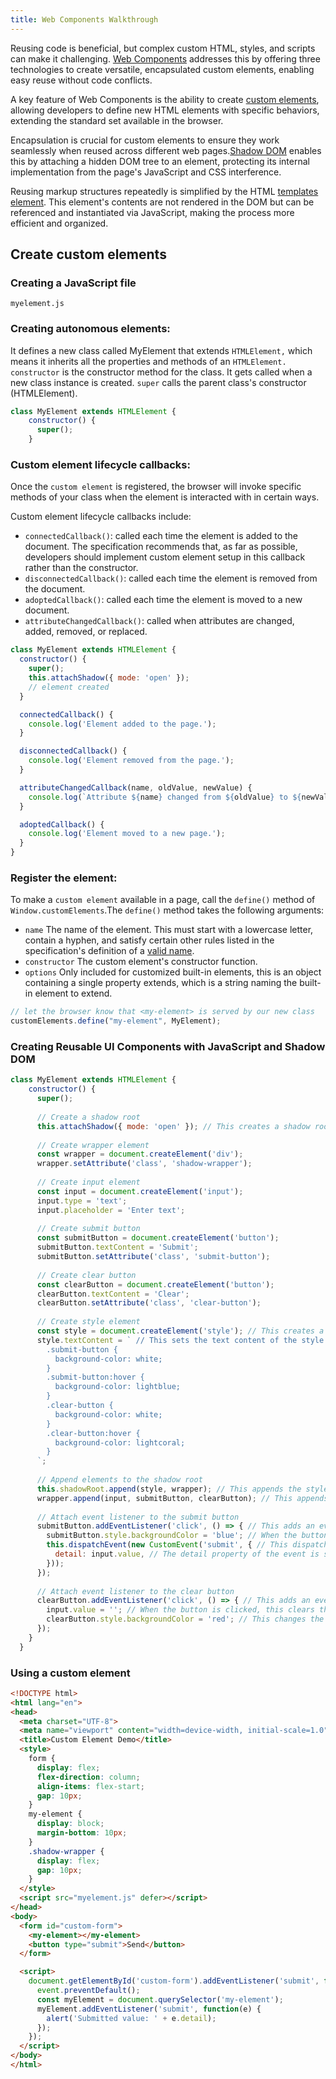 ```yaml
---
title: Web Components Walkthrough
---
```


Reusing code is beneficial, but complex custom HTML, styles, and scripts can make it challenging. [Web Components](https://developer.mozilla.org/en-US/docs/Web/API/Web_Components#concepts_and_usage) addresses this by offering three technologies to create versatile, encapsulated custom elements, enabling easy reuse without code conflicts.

A key feature of Web Components is the ability to create [custom elements](https://javascript.info/custom-elements), allowing developers to define new HTML elements with specific behaviors, extending the standard set available in the browser.

Encapsulation is crucial for custom elements to ensure they work seamlessly when reused across different web pages.[Shadow DOM](https://javascript.info/shadow-dom) enables this by attaching a hidden DOM tree to an element, protecting its internal implementation from the page's JavaScript and CSS interference.

Reusing markup structures repeatedly is simplified by the HTML [templates element](https://javascript.info/template-element). This element's contents are not rendered in the DOM but can be referenced and instantiated via JavaScript, making the process more efficient and organized.

## Create custom elements

### Creating a JavaScript file

`myelement.js`

### Creating autonomous elements: 
It defines a new class called MyElement that extends `HTMLElement,` which means it inherits all the properties and methods of an `HTMLElement.` `constructor` is the constructor method for the class. It gets called when a new class instance is created. `super` calls the parent class's constructor (HTMLElement).
```js
class MyElement extends HTMLElement {
    constructor() {
      super();
    }
```

### Custom element lifecycle callbacks: 
Once the `custom element` is registered, the browser will invoke specific methods of your class when the element is interacted with in certain ways.

Custom element lifecycle callbacks include:

* `connectedCallback()`: called each time the element is added to the document. The specification recommends that, as far as possible,               developers should implement custom element setup in this callback rather than the constructor.
*  `disconnectedCallback()`: called each time the element is removed from the document.
*  `adoptedCallback()`: called each time the element is moved to a new document.
*  `attributeChangedCallback()`: called when attributes are changed, added, removed, or replaced.
  
```js
class MyElement extends HTMLElement {
  constructor() {
    super();
    this.attachShadow({ mode: 'open' });
    // element created
  }

  connectedCallback() {
    console.log('Element added to the page.');
  }

  disconnectedCallback() {
    console.log('Element removed from the page.');
  }

  attributeChangedCallback(name, oldValue, newValue) {
    console.log(`Attribute ${name} changed from ${oldValue} to ${newValue}`);
  }

  adoptedCallback() {
    console.log('Element moved to a new page.');
  }
}
```

### Register the element:
To make a `custom element` available in a page, call the `define()` method of `Window.customElements`.The `define()` method takes the following arguments:
* `name`
The name of the element. This must start with a lowercase letter, contain a hyphen,    and satisfy certain other rules listed in the specification's definition of a [valid    name](https://html.spec.whatwg.org/multipage/custom-elements.html#valid-custom-element-name).
* `constructor`
The custom element's constructor function.
* `options`
Only included for customized built-in elements, this is an object containing a         single property extends, which is a string naming the built-in element to extend.

```js
// let the browser know that <my-element> is served by our new class
customElements.define("my-element", MyElement);
```

### Creating Reusable UI Components with JavaScript and Shadow DOM

```js
class MyElement extends HTMLElement { 
    constructor() { 
      super(); 
  
      // Create a shadow root
      this.attachShadow({ mode: 'open' }); // This creates a shadow root for this element. The 'open' mode means that the shadow root can be accessed from JavaScript outside the element.
  
      // Create wrapper element
      const wrapper = document.createElement('div'); 
      wrapper.setAttribute('class', 'shadow-wrapper'); 
  
      // Create input element
      const input = document.createElement('input'); 
      input.type = 'text'; 
      input.placeholder = 'Enter text'; 
  
      // Create submit button
      const submitButton = document.createElement('button'); 
      submitButton.textContent = 'Submit'; 
      submitButton.setAttribute('class', 'submit-button');
  
      // Create clear button
      const clearButton = document.createElement('button'); 
      clearButton.textContent = 'Clear'; 
      clearButton.setAttribute('class', 'clear-button'); 
  
      // Create style element
      const style = document.createElement('style'); // This creates a new style element.
      style.textContent = ` // This sets the text content of the style element to the CSS rules inside the backticks.
        .submit-button {
          background-color: white;
        }
        .submit-button:hover {
          background-color: lightblue;
        }
        .clear-button {
          background-color: white;
        }
        .clear-button:hover {
          background-color: lightcoral;
        }
      `;
  
      // Append elements to the shadow root
      this.shadowRoot.append(style, wrapper); // This appends the style and wrapper elements to the shadow root.
      wrapper.append(input, submitButton, clearButton); // This appends the input, submitButton, and clearButton elements to the wrapper.
  
      // Attach event listener to the submit button
      submitButton.addEventListener('click', () => { // This adds an event listener to the submitButton that listens for click events.
        submitButton.style.backgroundColor = 'blue'; // When the button is clicked, this changes the background color of the button to blue.
        this.dispatchEvent(new CustomEvent('submit', { // This dispatches a new custom event called 'submit'.
          detail: input.value, // The detail property of the event is set to the current value of the input.
        }));
      });
  
      // Attach event listener to the clear button
      clearButton.addEventListener('click', () => { // This adds an event listener to the clearButton that listens for click events.
        input.value = ''; // When the button is clicked, this clears the value of the input.
        clearButton.style.backgroundColor = 'red'; // This changes the background color of the button to red.
      });
    }
  }
```

### Using a custom element
```html
<!DOCTYPE html>
<html lang="en">
<head>
  <meta charset="UTF-8">
  <meta name="viewport" content="width=device-width, initial-scale=1.0">
  <title>Custom Element Demo</title>
  <style>
    form {
      display: flex;
      flex-direction: column;
      align-items: flex-start;
      gap: 10px;
    }
    my-element {
      display: block;
      margin-bottom: 10px;
    }
    .shadow-wrapper {
      display: flex;
      gap: 10px;
    }
  </style>
  <script src="myelement.js" defer></script>
</head>
<body>
  <form id="custom-form">
    <my-element></my-element>
    <button type="submit">Send</button>
  </form>

  <script>
    document.getElementById('custom-form').addEventListener('submit', function(event) {
      event.preventDefault();
      const myElement = document.querySelector('my-element');
      myElement.addEventListener('submit', function(e) {
        alert('Submitted value: ' + e.detail);
      });
    });
  </script>
</body>
</html>
```
